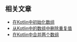 ## 相关文章

+ [在Kotlin中初始化数组](docs/在Kotlin中初始化数组.md)
+ [从Kotlin中的数组中删除重复值](docs/从Kotlin中的数组中删除重复值.md)
+ [在Kotlin中合并两个数组](docs/在Kotlin中合并两个数组.md)